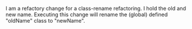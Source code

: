 I am a refactory change for a class-rename refactoring. I hold the old and new name.
Executing this change will rename the (global) defined "oldName" class to "newName".